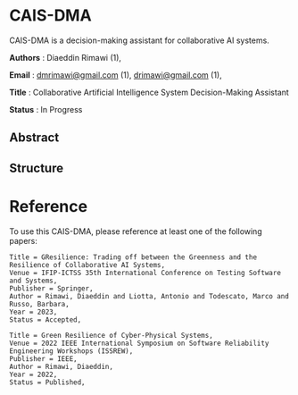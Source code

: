 # CAIS-DMA
CAIS-DMA is a decision-making assistant for collaborative AI systems.

__Authors__ : Diaeddin Rimawi (1), 

__Email__ : dmrimawi@gmail.com (1), drimawi@gmail.com (1), 

__Title__ : Collaborative Artificial Intelligence System Decision-Making Assistant

__Status__ : In Progress

## Abstract

## Structure

# Reference
To use this CAIS-DMA, please reference at least one of the following papers:

```
Title = GResilience: Trading off between the Greenness and the Resilience of Collaborative AI Systems,
Venue = IFIP-ICTSS 35th International Conference on Testing Software and Systems,
Publisher = Springer,
Author = Rimawi, Diaeddin and Liotta, Antonio and Todescato, Marco and Russo, Barbara,
Year = 2023,
Status = Accepted,
```
```
Title = Green Resilience of Cyber-Physical Systems,
Venue = 2022 IEEE International Symposium on Software Reliability Engineering Workshops (ISSREW),
Publisher = IEEE,
Author = Rimawi, Diaeddin,
Year = 2022,
Status = Published,
```

